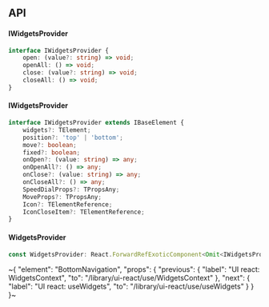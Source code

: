 

## API

#### IWidgetsProvider

```ts
interface IWidgetsProvider {
    open: (value?: string) => void;
    openAll: () => void;
    close: (value?: string) => void;
    closeAll: () => void;
}
```

#### IWidgetsProvider

```ts
interface IWidgetsProvider extends IBaseElement {
    widgets?: TElement;
    position?: 'top' | 'bottom';
    move?: boolean;
    fixed?: boolean;
    onOpen?: (value: string) => any;
    onOpenAll?: () => any;
    onClose?: (value: string) => any;
    onCloseAll?: () => any;
    SpeedDialProps?: TPropsAny;
    MoveProps?: TPropsAny;
    Icon?: TElementReference;
    IconCloseItem?: TElementReference;
}
```

#### WidgetsProvider

```ts
const WidgetsProvider: React.ForwardRefExoticComponent<Omit<IWidgetsProvider, "ref"> & React.RefAttributes<unknown>>;
```


~{
  "element": "BottomNavigation",
  "props": {
    "previous": {
      "label": "UI react: WidgetsContext",
      "to": "/library/ui-react/use/WidgetsContext"
    },
    "next": {
      "label": "UI react: useWidgets",
      "to": "/library/ui-react/use/useWidgets"
    }
  }
}~
